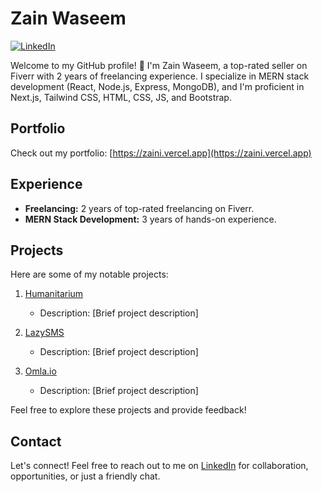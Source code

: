 # Zain Waseem

[![LinkedIn](https://img.shields.io/badge/LinkedIn-Connect-blue)](https://www.linkedin.com/in/zainwasem/)

Welcome to my GitHub profile! 👋 I'm Zain Waseem, a top-rated seller on Fiverr with 2 years of freelancing experience. I specialize in MERN stack development (React, Node.js, Express, MongoDB), and I'm proficient in Next.js, Tailwind CSS, HTML, CSS, JS, and Bootstrap.

## Portfolio

Check out my portfolio: [https://zaini.vercel.app](https://zaini.vercel.app)

## Experience

- **Freelancing:** 2 years of top-rated freelancing on Fiverr.
- **MERN Stack Development:** 3 years of hands-on experience.

## Projects

Here are some of my notable projects:

1. [Humanitarium](https://humanitarium.com)
   - Description: [Brief project description]

2. [LazySMS](https://lazysms.com)
   - Description: [Brief project description]

3. [Omla.io](https://omla.io)
   - Description: [Brief project description]

Feel free to explore these projects and provide feedback!

## Contact

Let's connect! Feel free to reach out to me on [LinkedIn](https://www.linkedin.com/in/zainwasem/) for collaboration, opportunities, or just a friendly chat.
